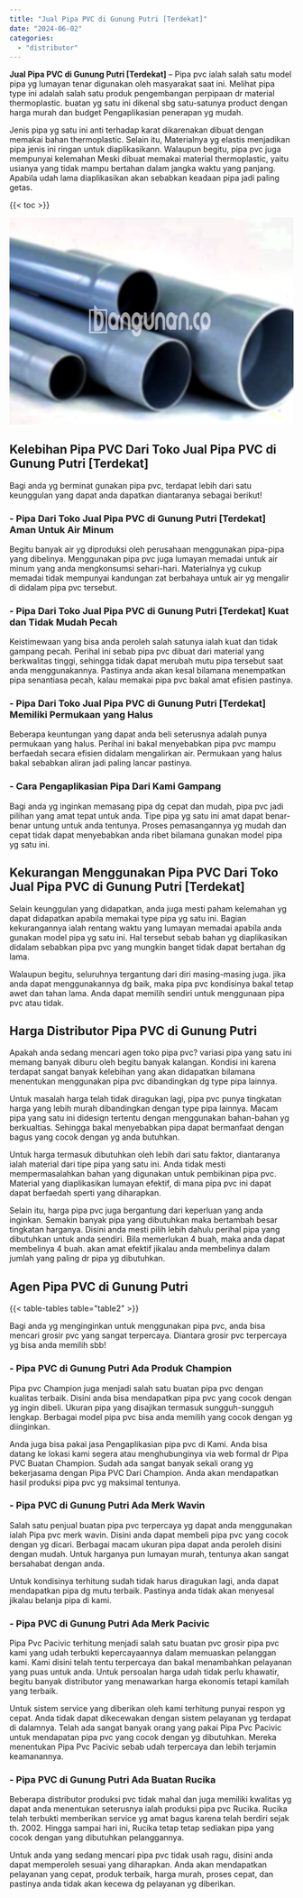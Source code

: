 ```yaml
---
title: "Jual Pipa PVC di Gunung Putri [Terdekat]"
date: "2024-06-02"
categories: 
  - "distributor"
---
```


**Jual Pipa PVC di Gunung Putri \[Terdekat\]** – Pipa pvc ialah salah satu model pipa yg lumayan tenar digunakan oleh masyarakat saat ini. Melihat pipa type ini adalah salah satu produk pengembangan perpipaan dr material thermoplastic. buatan yg satu ini dikenal sbg satu-satunya product dengan harga murah dan budget Pengaplikasian penerapan yg mudah.

Jenis pipa yg satu ini anti terhadap karat dikarenakan dibuat dengan memakai bahan thermoplastic. Selain itu, Materialnya yg elastis menjadikan pipa jenis ini ringan untuk diaplikasikann. Walaupun begitu, pipa pvc juga mempunyai kelemahan Meski dibuat memakai material thermoplastic, yaitu usianya yang tidak mampu bertahan dalam jangka waktu yang panjang. Apabila udah lama diaplikasikan akan sebabkan keadaan pipa jadi paling getas.

{{< toc >}}

![Jual Pipa PVC di Gunung Putri [Terdekat]](/images/jaul-pipa-pvc-60.png)

## Kelebihan Pipa PVC Dari Toko Jual Pipa PVC di Gunung Putri \[Terdekat\]

Bagi anda yg berminat gunakan pipa pvc, terdapat lebih dari satu keunggulan yang dapat anda dapatkan diantaranya sebagai berikut!

### \- Pipa Dari Toko Jual Pipa PVC di Gunung Putri \[Terdekat\] Aman Untuk Air Minum

Begitu banyak air yg diproduksi oleh perusahaan menggunakan pipa-pipa yang dibelinya. Menggunakan pipa pvc juga lumayan memadai untuk air minum yang anda mengkonsumsi sehari-hari. Materialnya yg cukup memadai tidak mempunyai kandungan zat berbahaya untuk air yg mengalir di didalam pipa pvc tersebut.

### \- Pipa Dari Toko Jual Pipa PVC di Gunung Putri \[Terdekat\] Kuat dan Tidak Mudah Pecah

Keistimewaan yang bisa anda peroleh salah satunya ialah kuat dan tidak gampang pecah. Perihal ini sebab pipa pvc dibuat dari material yang berkwalitas tinggi, sehingga tidak dapat merubah mutu pipa tersebut saat anda menggunakannya. Pastinya anda akan kesal bilamana menempatkan pipa senantiasa pecah, kalau memakai pipa pvc bakal amat efisien pastinya.

### \- Pipa Dari Toko Jual Pipa PVC di Gunung Putri \[Terdekat\] Memiliki Permukaan yang Halus

Beberapa keuntungan yang dapat anda beli seterusnya adalah punya permukaan yang halus. Perihal ini bakal menyebabkan pipa pvc mampu berfaedah secara efisien didalam mengalirkan air. Permukaan yang halus bakal sebabkan aliran jadi paling lancar pastinya.

### \- Cara Pengaplikasian Pipa Dari Kami Gampang

Bagi anda yg inginkan memasang pipa dg cepat dan mudah, pipa pvc jadi pilihan yang amat tepat untuk anda. Tipe pipa yg satu ini amat dapat benar-benar untung untuk anda tentunya. Proses pemasangannya yg mudah dan cepat tidak dapat menyebabkan anda ribet bilamana gunakan model pipa yg satu ini.

## Kekurangan Menggunakan Pipa PVC Dari Toko Jual Pipa PVC di Gunung Putri \[Terdekat\]

Selain keunggulan yang didapatkan, anda juga mesti paham kelemahan yg dapat didapatkan apabila memakai type pipa yg satu ini. Bagian kekurangannya ialah rentang waktu yang lumayan memadai apabila anda gunakan model pipa yg satu ini. Hal tersebut sebab bahan yg diaplikasikan didalam sebabkan pipa pvc yang mungkin banget tidak dapat bertahan dg lama.

Walaupun begitu, seluruhnya tergantung dari diri masing-masing juga. jika anda dapat menggunakannya dg baik, maka pipa pvc kondisinya bakal tetap awet dan tahan lama. Anda dapat memilih sendiri untuk menggunaan pipa pvc atau tidak.

## Harga Distributor Pipa PVC di Gunung Putri

Apakah anda sedang mencari agen toko pipa pvc? variasi pipa yang satu ini memang banyak diburu oleh begitu banyak kalangan. Kondisi ini karena terdapat sangat banyak kelebihan yang akan didapatkan bilamana menentukan menggunakan pipa pvc dibandingkan dg type pipa lainnya.

Untuk masalah harga telah tidak diragukan lagi, pipa pvc punya tingkatan harga yang lebih murah dibandingkan dengan type pipa lainnya. Macam pipa yang satu ini didesign tertentu dengan menggunakan bahan-bahan yg berkualtias. Sehingga bakal menyebabkan pipa dapat bermanfaat dengan bagus yang cocok dengan yg anda butuhkan.

Untuk harga termasuk dibutuhkan oleh lebih dari satu faktor, diantaranya ialah material dari tipe pipa yang satu ini. Anda tidak mesti mempermasalahkan bahan yang digunakan untuk pembikinan pipa pvc. Material yang diaplikasikan lumayan efektif, di mana pipa pvc ini dapat dapat berfaedah sperti yang diharapkan.

Selain itu, harga pipa pvc juga bergantung dari keperluan yang anda inginkan. Semakin banyak pipa yang dibutuhkan maka bertambah besar tingkatan harganya. Disini anda mesti pilih lebih dahulu perihal pipa yang dibutuhkan untuk anda sendiri. Bila memerlukan 4 buah, maka anda dapat membelinya 4 buah. akan amat efektif jikalau anda membelinya dalam jumlah yang paling dr pipa yg dibutuhkan.

## Agen Pipa PVC di Gunung Putri

{{< table-tables table="table2" >}}

Bagi anda yg menginginkan untuk menggunakan pipa pvc, anda bisa mencari grosir pvc yang sangat terpercaya. Diantara grosir pvc terpercaya yg bisa anda memilih sbb!

### \- Pipa PVC di Gunung Putri Ada Produk Champion

Pipa pvc Champion juga menjadi salah satu buatan pipa pvc dengan kualitas terbaik. Disini anda bisa mendapatkan pipa pvc yang cocok dengan yg ingin dibeli. Ukuran pipa yang disajikan termasuk sungguh-sungguh lengkap. Berbagai model pipa pvc bisa anda memilih yang cocok dengan yg diinginkan.

Anda juga bisa pakai jasa Pengaplikasian pipa pvc di Kami. Anda bisa datang ke lokasi kami segera atau menghubunginya via web formal dr Pipa PVC Buatan Champion. Sudah ada sangat banyak sekali orang yg bekerjasama dengan Pipa PVC Dari Champion. Anda akan mendapatkan hasil produksi pipa pvc yg maksimal tentunya.

### \- Pipa PVC di Gunung Putri Ada Merk Wavin

Salah satu penjual buatan pipa pvc terpercaya yg dapat anda menggunakan ialah Pipa pvc merk wavin. Disini anda dapat membeli pipa pvc yang cocok dengan yg dicari. Berbagai macam ukuran pipa dapat anda peroleh disini dengan mudah. Untuk harganya pun lumayan murah, tentunya akan sangat bersahabat dengan anda.

Untuk kondisinya terhitung sudah tidak harus diragukan lagi, anda dapat mendapatkan pipa dg mutu terbaik. Pastinya anda tidak akan menyesal jikalau belanja pipa di kami.

### \- Pipa PVC di Gunung Putri Ada Merk Pacivic

Pipa Pvc Pacivic terhitung menjadi salah satu buatan pvc grosir pipa pvc kami yang udah terbukti kepercayaannya dalam memuaskan pelanggan kami. Kami disini telah tentu terpercaya dan bakal menambahkan pelayanan yang puas untuk anda. Untuk persoalan harga udah tidak perlu khawatir, begitu banyak distributor yang menawarkan harga ekonomis tetapi kamilah yang terbaik.

Untuk sistem service yang diberikan oleh kami terhitung punyai respon yg cepat. Anda tidak dapat dikecewakan dengan sistem pelayanan yg terdapat di dalamnya. Telah ada sangat banyak orang yang pakai Pipa Pvc Pacivic untuk mendapatan pipa pvc yang cocok dengan yg dibutuhkan. Mereka menentukan Pipa Pvc Pacivic sebab udah terpercaya dan lebih terjamin keamanannya.

### \- Pipa PVC di Gunung Putri Ada Buatan Rucika

Beberapa distributor produksi pvc tidak mahal dan juga memiliki kwalitas yg dapat anda menentukan seterusnya ialah produksi pipa pvc Rucika. Rucika telah terbukti memberikan service yg amat bagus karena telah berdiri sejak th. 2002. Hingga sampai hari ini, Rucika tetap tetap sediakan pipa yang cocok dengan yang dibutuhkan pelanggannya.

Untuk anda yang sedang mencari pipa pvc tidak usah ragu, disini anda dapat memperoleh sesuai yang diharapkan. Anda akan mendapatkan pelayanan yang cepat, produk terbaik, harga murah, proses cepat, dan pastinya anda tidak akan kecewa dg pelayanan yg diberikan.
